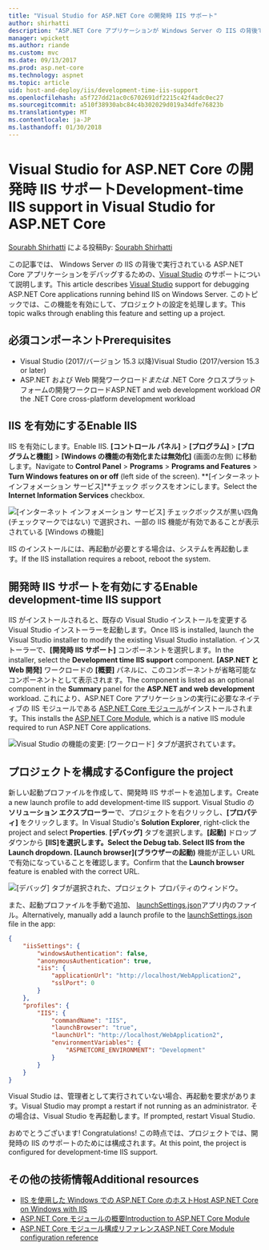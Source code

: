 ```yaml
---
title: "Visual Studio for ASP.NET Core の開発時 IIS サポート"
author: shirhatti
description: "ASP.NET Core アプリケーションが Windows Server の IIS の背後で実行されている場合に、そのデバッグのサポートを検出します。"
manager: wpickett
ms.author: riande
ms.custom: mvc
ms.date: 09/13/2017
ms.prod: asp.net-core
ms.technology: aspnet
ms.topic: article
uid: host-and-deploy/iis/development-time-iis-support
ms.openlocfilehash: a5f727dd21ac0c6702691df2215c42f4adc0ec27
ms.sourcegitcommit: a510f38930abc84c4b302029d019a34dfe76823b
ms.translationtype: MT
ms.contentlocale: ja-JP
ms.lasthandoff: 01/30/2018
---
```

# <a name="development-time-iis-support-in-visual-studio-for-aspnet-core"></a><span data-ttu-id="ad9d9-103">Visual Studio for ASP.NET Core の開発時 IIS サポート</span><span class="sxs-lookup"><span data-stu-id="ad9d9-103">Development-time IIS support in Visual Studio for ASP.NET Core</span></span>

<span data-ttu-id="ad9d9-104">[Sourabh Shirhatti](https://twitter.com/sshirhatti) による投稿</span><span class="sxs-lookup"><span data-stu-id="ad9d9-104">By: [Sourabh Shirhatti](https://twitter.com/sshirhatti)</span></span>

<span data-ttu-id="ad9d9-105">この記事では、 Windows Server の IIS の背後で実行されている ASP.NET Core アプリケーションをデバッグするための、[Visual Studio](https://www.visualstudio.com/vs/) のサポートについて説明します。</span><span class="sxs-lookup"><span data-stu-id="ad9d9-105">This article describes [Visual Studio](https://www.visualstudio.com/vs/) support for debugging ASP.NET Core applications running behind IIS on Windows Server.</span></span> <span data-ttu-id="ad9d9-106">このトピックでは、この機能を有効にして、プロジェクトの設定を処理します。</span><span class="sxs-lookup"><span data-stu-id="ad9d9-106">This topic walks through enabling this feature and setting up a project.</span></span>

## <a name="prerequisites"></a><span data-ttu-id="ad9d9-107">必須コンポーネント</span><span class="sxs-lookup"><span data-stu-id="ad9d9-107">Prerequisites</span></span>

* <span data-ttu-id="ad9d9-108">Visual Studio (2017/バージョン 15.3 以降)</span><span class="sxs-lookup"><span data-stu-id="ad9d9-108">Visual Studio (2017/version 15.3 or later)</span></span>
* <span data-ttu-id="ad9d9-109">ASP.NET および Web 開発ワークロード*または* .NET Core クロスプラットフォームの開発ワークロード</span><span class="sxs-lookup"><span data-stu-id="ad9d9-109">ASP.NET and web development workload *OR* the .NET Core cross-platform development workload</span></span>

## <a name="enable-iis"></a><span data-ttu-id="ad9d9-110">IIS を有効にする</span><span class="sxs-lookup"><span data-stu-id="ad9d9-110">Enable IIS</span></span>

<span data-ttu-id="ad9d9-111">IIS を有効にします。</span><span class="sxs-lookup"><span data-stu-id="ad9d9-111">Enable IIS.</span></span> <span data-ttu-id="ad9d9-112">**[コントロール パネル]** > **[プログラム]** > **[プログラムと機能]** > **[Windows の機能の有効化または無効化]** (画面の左側) に移動します。</span><span class="sxs-lookup"><span data-stu-id="ad9d9-112">Navigate to **Control Panel** > **Programs** > **Programs and Features** > **Turn Windows features on or off** (left side of the screen).</span></span> <span data-ttu-id="ad9d9-113">**[インターネット インフォメーション サービス]**チェック ボックスをオンにします。</span><span class="sxs-lookup"><span data-stu-id="ad9d9-113">Select the **Internet Information Services** checkbox.</span></span>

![[インターネット インフォメーション サービス] チェックボックスが黒い四角 (チェックマークではない) で選択され、一部の IIS 機能が有効であることが表示されている [Windows の機能]](development-time-iis-support/_static/enable_iis.png)

<span data-ttu-id="ad9d9-115">IIS のインストールには、再起動が必要とする場合は、システムを再起動します。</span><span class="sxs-lookup"><span data-stu-id="ad9d9-115">If the IIS installation requires a reboot, reboot the system.</span></span>

## <a name="enable-development-time-iis-support"></a><span data-ttu-id="ad9d9-116">開発時 IIS サポートを有効にする</span><span class="sxs-lookup"><span data-stu-id="ad9d9-116">Enable development-time IIS support</span></span>

<span data-ttu-id="ad9d9-117">IIS がインストールされると、既存の Visual Studio インストールを変更する Visual Studio インストーラーを起動します。</span><span class="sxs-lookup"><span data-stu-id="ad9d9-117">Once IIS is installed, launch the Visual Studio installer to modify the existing Visual Studio installation.</span></span> <span data-ttu-id="ad9d9-118">インストーラーで、**[開発時 IIS サポート]** コンポーネントを選択します。</span><span class="sxs-lookup"><span data-stu-id="ad9d9-118">In the installer, select the **Development time IIS support** component.</span></span> <span data-ttu-id="ad9d9-119">**[ASP.NET と Web 開発]** ワークロードの **[概要]** パネルに、このコンポーネントが省略可能なコンポーネントとして表示されます。</span><span class="sxs-lookup"><span data-stu-id="ad9d9-119">The component is listed as an optional component in the **Summary** panel for the **ASP.NET and web development** workload.</span></span> <span data-ttu-id="ad9d9-120">これにより、ASP.NET Core アプリケーションの実行に必要なネイティブの IIS モジュールである [ASP.NET Core モジュール](xref:fundamentals/servers/aspnet-core-module)がインストールされます。</span><span class="sxs-lookup"><span data-stu-id="ad9d9-120">This installs the [ASP.NET Core Module](xref:fundamentals/servers/aspnet-core-module), which is a native IIS module required to run ASP.NET Core applications.</span></span>

![Visual Studio の機能の変更: [ワークロード] タブが選択されています。](development-time-iis-support/_static/development_time_support.png)

## <a name="configure-the-project"></a><span data-ttu-id="ad9d9-124">プロジェクトを構成する</span><span class="sxs-lookup"><span data-stu-id="ad9d9-124">Configure the project</span></span>

<span data-ttu-id="ad9d9-125">新しい起動プロファイルを作成して、開発時 IIS サポートを追加します。</span><span class="sxs-lookup"><span data-stu-id="ad9d9-125">Create a new launch profile to add development-time IIS support.</span></span> <span data-ttu-id="ad9d9-126">Visual Studio の**ソリューション エクスプローラー**で、プロジェクトを右クリックし、**[プロパティ]** をクリックします。</span><span class="sxs-lookup"><span data-stu-id="ad9d9-126">In Visual Studio's **Solution Explorer**, right-click the project and select **Properties**.</span></span> <span data-ttu-id="ad9d9-127">**[デバッグ]** タブを選択します。**[起動]** ドロップダウンから **[IIS]**を選択します。</span><span class="sxs-lookup"><span data-stu-id="ad9d9-127">Select the **Debug** tab. Select **IIS** from the **Launch** dropdown.</span></span> <span data-ttu-id="ad9d9-128">**[Launch browser]\(ブラウザーの起動\)** 機能が正しい URL で有効になっていることを確認します。</span><span class="sxs-lookup"><span data-stu-id="ad9d9-128">Confirm that the **Launch browser** feature is enabled with the correct URL.</span></span>

![[デバッグ] タブが選択された、プロジェクト プロパティのウィンドウ。](development-time-iis-support/_static/project_properties.png)

<span data-ttu-id="ad9d9-133">また、起動プロファイルを手動で追加、 [launchSettings.json](http://json.schemastore.org/launchsettings)アプリ内のファイル。</span><span class="sxs-lookup"><span data-stu-id="ad9d9-133">Alternatively, manually add a launch profile to the [launchSettings.json](http://json.schemastore.org/launchsettings) file in the app:</span></span>

```json
{
    "iisSettings": {
        "windowsAuthentication": false,
        "anonymousAuthentication": true,
        "iis": {
            "applicationUrl": "http://localhost/WebApplication2",
            "sslPort": 0
        }
    },
    "profiles": {
        "IIS": {
            "commandName": "IIS",
            "launchBrowser": "true",
            "launchUrl": "http://localhost/WebApplication2",
            "environmentVariables": {
                "ASPNETCORE_ENVIRONMENT": "Development"
            }
        }
    }
}
```

<span data-ttu-id="ad9d9-134">Visual Studio は、管理者として実行されていない場合、再起動を要求があります。</span><span class="sxs-lookup"><span data-stu-id="ad9d9-134">Visual Studio may prompt a restart if not running as an administrator.</span></span> <span data-ttu-id="ad9d9-135">その場合は、Visual Studio を再起動します。</span><span class="sxs-lookup"><span data-stu-id="ad9d9-135">If prompted, restart Visual Studio.</span></span>

<span data-ttu-id="ad9d9-136">おめでとうございます! </span><span class="sxs-lookup"><span data-stu-id="ad9d9-136">Congratulations!</span></span> <span data-ttu-id="ad9d9-137">この時点では、プロジェクトでは、開発時の IIS のサポートのためには構成されます。</span><span class="sxs-lookup"><span data-stu-id="ad9d9-137">At this point, the project is configured for development-time IIS support.</span></span> 

## <a name="additional-resources"></a><span data-ttu-id="ad9d9-138">その他の技術情報</span><span class="sxs-lookup"><span data-stu-id="ad9d9-138">Additional resources</span></span>

* [<span data-ttu-id="ad9d9-139">IIS を使用した Windows での ASP.NET Core のホスト</span><span class="sxs-lookup"><span data-stu-id="ad9d9-139">Host ASP.NET Core on Windows with IIS</span></span>](xref:host-and-deploy/iis/index)
* [<span data-ttu-id="ad9d9-140">ASP.NET Core モジュールの概要</span><span class="sxs-lookup"><span data-stu-id="ad9d9-140">Introduction to ASP.NET Core Module</span></span>](xref:fundamentals/servers/aspnet-core-module)
* [<span data-ttu-id="ad9d9-141">ASP.NET Core モジュール構成リファレンス</span><span class="sxs-lookup"><span data-stu-id="ad9d9-141">ASP.NET Core Module configuration reference</span></span>](xref:host-and-deploy/aspnet-core-module)
